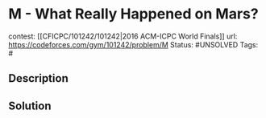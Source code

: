# M - What Really Happened on Mars?

contest: [[CFICPC/101242/101242|2016 ACM-ICPC World Finals]]
url: https://codeforces.com/gym/101242/problem/M
Status: #UNSOLVED
Tags: #

## Description

## Solution

